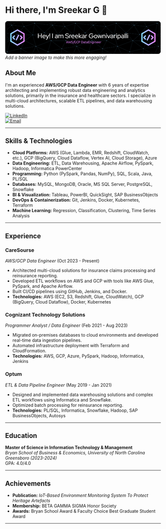 # Hi there, I'm Sreekar G 👋

![Profile Banner](./github-header-image.png)  
*Add a banner image to make this more engaging!*

## About Me

I'm an experienced **AWS/GCP Data Engineer** with 6 years of expertise architecting and implementing robust data engineering and analytics solutions, primarily in the insurance and healthcare sectors. I specialize in multi-cloud architectures, scalable ETL pipelines, and data warehousing solutions.

[![LinkedIn](https://img.shields.io/badge/LinkedIn-SreekarG-blue?style=for-the-badge&logo=linkedin)](https://www.linkedin.com/in/sreekar-g)  
[![Email](https://img.shields.io/badge/Email-sreekar.gpalli@gmail.com-c14438?style=for-the-badge&logo=gmail)](mailto:sreekar.gpalli@gmail.com)

---

## Skills & Technologies

- **Cloud Platforms:** AWS (Glue, Lambda, EMR, Redshift, CloudWatch, etc.), GCP (BigQuery, Cloud Dataflow, Vertex AI, Cloud Storage), Azure  
- **Data Engineering:** ETL, Data Warehousing, Apache Airflow, PySpark, Hadoop, Informatica PowerCenter  
- **Programming:** Python (PySpark, Pandas, NumPy), SQL, Scala, Java, PL/SQL  
- **Databases:** MySQL, MongoDB, Oracle, MS SQL Server, PostgreSQL, Snowflake  
- **BI & Visualization:** Tableau, PowerBI, QuickSight, SAP BusinessObjects  
- **DevOps & Containerization:** Git, Jenkins, Docker, Kubernetes, Terraform  
- **Machine Learning:** Regression, Classification, Clustering, Time Series Analysis

---

## Experience

### **CareSourse**  
*AWS/GCP Data Engineer* (Oct 2023 - Present)  
- Architected multi-cloud solutions for insurance claims processing and reinsurance reporting.  
- Developed ETL workflows on AWS and GCP with tools like AWS Glue, PySpark, and Apache Airflow.  
- Built CI/CD pipelines using GitHub, Jenkins, and Docker.  
- **Technologies:** AWS (EC2, S3, Redshift, Glue, CloudWatch), GCP (BigQuery, Cloud Dataflow), Docker, Kubernetes

### **Cognizant Technology Solutions**  
*Programmer Analyst / Data Engineer* (Feb 2021 - Aug 2023)  
- Migrated on-premises databases to cloud environments and developed real-time data ingestion pipelines.  
- Automated infrastructure deployment with Terraform and CloudFormation.  
- **Technologies:** AWS, GCP, Azure, PySpark, Hadoop, Informatica, Jenkins

### **Optum**  
*ETL & Data Pipeline Engineer* (May 2019 - Jan 2021)  
- Designed and implemented data warehousing solutions and complex ETL workflows using Informatica and Snowflake.  
- Optimized batch processing for reinsurance reporting.  
- **Technologies:** PL/SQL, Informatica, Snowflake, Hadoop, SAP BusinessObjects, Autosys

---

## Education

**Master of Science in Information Technology & Management**  
*Bryan School of Business & Economics, University of North Carolina Greensboro (2023-2024)*  
GPA: 4.0/4.0

---

## Achievements

- **Publication:** *IoT-Based Environment Monitoring System To Protect Heritage Artefacts*  
- **Membership:** BETA GAMMA SIGMA Honor Society  
- **Awards:** Bryan School Award & Faculty Choice Best Graduate Student Award

---

<!---
SreekarGpalli/SreekarGpalli is a ✨ special ✨ repository because its `README.md` (this file) appears on your GitHub profile.
You can click the Preview link to take a look at your changes.
--->
